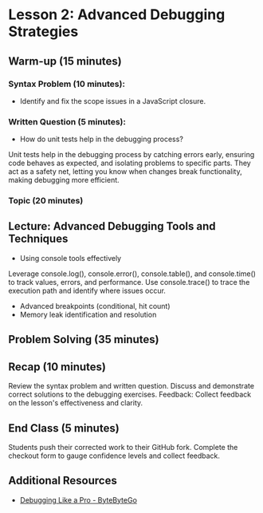 # Lesson 2: Advanced Debugging Strategies

## Warm-up (15 minutes)

### Syntax Problem (10 minutes):

- Identify and fix the scope issues in a JavaScript closure.

### Written Question (5 minutes):

- How do unit tests help in the debugging process?

Unit tests help in the debugging process by catching errors early, ensuring code behaves as expected, and isolating problems to specific parts. They act as a safety net, letting you know when changes break functionality, making debugging more efficient.

### Topic (20 minutes)

## Lecture: Advanced Debugging Tools and Techniques

- Using console tools effectively

Leverage console.log(), console.error(), console.table(), and console.time() to track values, errors, and performance.
Use console.trace() to trace the execution path and identify where issues occur.

- Advanced breakpoints (conditional, hit count)
- Memory leak identification and resolution

## Problem Solving (35 minutes)

## Recap (10 minutes)

Review the syntax problem and written question.
Discuss and demonstrate correct solutions to the debugging exercises.
Feedback: Collect feedback on the lesson's effectiveness and clarity.

## End Class (5 minutes)

Students push their corrected work to their GitHub fork.
Complete the checkout form to gauge confidence levels and collect feedback.

## Additional Resources

- [Debugging Like a Pro - ByteByteGo](https://www.youtube.com/watch?v=J8uAiZJMfzQ)
